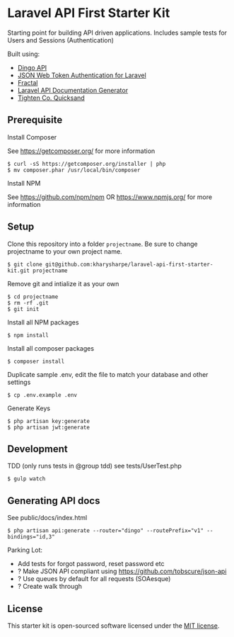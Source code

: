 # Laravel API First Starter Kit

Starting point for building API driven applications.
Includes sample tests for Users and Sessions (Authentication)

Built using:
* [Dingo API](https://github.com/dingo/api)
* [JSON Web Token Authentication for Laravel](https://github.com/tymondesigns/jwt-auth) 
* [Fractal](https://github.com/thephpleague/fractal)
* [Laravel API Documentation Generator](https://github.com/mpociot/laravel-apidoc-generator)
* [Tighten Co. Quicksand](https://github.com/tightenco/quicksand)

## Prerequisite

Install Composer

See https://getcomposer.org/ for more information

```
$ curl -sS https://getcomposer.org/installer | php
$ mv composer.phar /usr/local/bin/composer

```

Install NPM

See https://github.com/npm/npm OR https://www.npmjs.org/ for more information


## Setup 
Clone this repository into a folder `projectname`. Be sure to change projectname to your own project name.
```
$ git clone git@github.com:kharysharpe/laravel-api-first-starter-kit.git projectname
```

Remove git and intialize it as your own
```
$ cd projectname
$ rm -rf .git
$ git init
```

Install all NPM packages
```
$ npm install
```

Install all composer packages
```
$ composer install
```

Duplicate sample .env, edit the file to match your database and other settings
```
$ cp .env.example .env
```

Generate Keys
```
$ php artisan key:generate
$ php artisan jwt:generate
```

## Development
TDD (only runs tests in @group tdd) see tests/UserTest.php
```
$ gulp watch
```

## Generating API docs
See public/docs/index.html
```
$ php artisan api:generate --router="dingo" --routePrefix="v1" --bindings="id,3"
```

Parking Lot:
* Add tests for forgot password, reset password etc
* ? Make JSON API compliant using https://github.com/tobscure/json-api 
* ? Use queues by default for all requests (SOAesque)
* ? Create walk through 

## License

This starter kit is open-sourced software licensed under the [MIT license](http://opensource.org/licenses/MIT).
